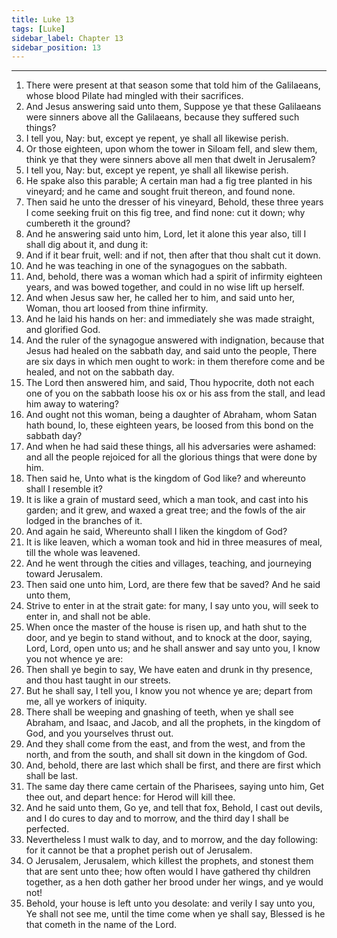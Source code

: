 ```yaml
---
title: Luke 13
tags: [Luke]
sidebar_label: Chapter 13
sidebar_position: 13
---
```


---
1. There were present at that season some that told him of the Galilaeans, whose blood Pilate had mingled with their sacrifices.
2. And Jesus answering said unto them, Suppose ye that these Galilaeans were sinners above all the Galilaeans, because they suffered such things?
3. I tell you, Nay: but, except ye repent, ye shall all likewise perish.
4. Or those eighteen, upon whom the tower in Siloam fell, and slew them, think ye that they were sinners above all men that dwelt in Jerusalem?
5. I tell you, Nay: but, except ye repent, ye shall all likewise perish.
6. He spake also this parable; A certain man had a fig tree planted in his vineyard; and he came and sought fruit thereon, and found none.
7. Then said he unto the dresser of his vineyard, Behold, these three years I come seeking fruit on this fig tree, and find none: cut it down; why cumbereth it the ground?
8. And he answering said unto him, Lord, let it alone this year also, till I shall dig about it, and dung it:
9. And if it bear fruit, well: and if not, then after that thou shalt cut it down.
10. And he was teaching in one of the synagogues on the sabbath.
11. And, behold, there was a woman which had a spirit of infirmity eighteen years, and was bowed together, and could in no wise lift up herself.
12. And when Jesus saw her, he called her to him, and said unto her, Woman, thou art loosed from thine infirmity.
13. And he laid his hands on her: and immediately she was made straight, and glorified God.
14. And the ruler of the synagogue answered with indignation, because that Jesus had healed on the sabbath day, and said unto the people, There are six days in which men ought to work: in them therefore come and be healed, and not on the sabbath day.
15. The Lord then answered him, and said, Thou hypocrite, doth not each one of you on the sabbath loose his ox or his ass from the stall, and lead him away to watering?
16. And ought not this woman, being a daughter of Abraham, whom Satan hath bound, lo, these eighteen years, be loosed from this bond on the sabbath day?
17. And when he had said these things, all his adversaries were ashamed: and all the people rejoiced for all the glorious things that were done by him.
18. Then said he, Unto what is the kingdom of God like? and whereunto shall I resemble it?
19. It is like a grain of mustard seed, which a man took, and cast into his garden; and it grew, and waxed a great tree; and the fowls of the air lodged in the branches of it.
20. And again he said, Whereunto shall I liken the kingdom of God?
21. It is like leaven, which a woman took and hid in three measures of meal, till the whole was leavened.
22. And he went through the cities and villages, teaching, and journeying toward Jerusalem.
23. Then said one unto him, Lord, are there few that be saved? And he said unto them,
24. Strive to enter in at the strait gate: for many, I say unto you, will seek to enter in, and shall not be able.
25. When once the master of the house is risen up, and hath shut to the door, and ye begin to stand without, and to knock at the door, saying, Lord, Lord, open unto us; and he shall answer and say unto you, I know you not whence ye are:
26. Then shall ye begin to say, We have eaten and drunk in thy presence, and thou hast taught in our streets.
27. But he shall say, I tell you, I know you not whence ye are; depart from me, all ye workers of iniquity.
28. There shall be weeping and gnashing of teeth, when ye shall see Abraham, and Isaac, and Jacob, and all the prophets, in the kingdom of God, and you yourselves thrust out.
29. And they shall come from the east, and from the west, and from the north, and from the south, and shall sit down in the kingdom of God.
30. And, behold, there are last which shall be first, and there are first which shall be last.
31. The same day there came certain of the Pharisees, saying unto him, Get thee out, and depart hence: for Herod will kill thee.
32. And he said unto them, Go ye, and tell that fox, Behold, I cast out devils, and I do cures to day and to morrow, and the third day I shall be perfected.
33. Nevertheless I must walk to day, and to morrow, and the day following: for it cannot be that a prophet perish out of Jerusalem.
34. O Jerusalem, Jerusalem, which killest the prophets, and stonest them that are sent unto thee; how often would I have gathered thy children together, as a hen doth gather her brood under her wings, and ye would not!
35. Behold, your house is left unto you desolate: and verily I say unto you, Ye shall not see me, until the time come when ye shall say, Blessed is he that cometh in the name of the Lord.